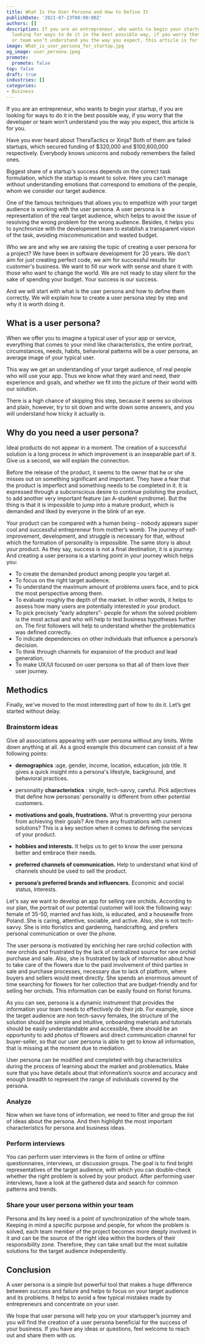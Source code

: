 ```yaml
---
title: What Is the User Persona and How to Define It
publishDate: '2021-07-23T00:00:00Z'
authors: []
description: If you are an entrepreneur, who wants to begin your startup, if you are
  looking for ways to do it in the best possible way, if you worry that the developer
  or team won’t understand you the way you expect, this article is for you.
image: What_is_user_persona_for_startup.jpg
og_image: user_persona.jpeg
promote:
  promote: false
top: false
draft: true
industries: []
categories:
- Business
---
```

<script type="application/ld+json">
{
 "@context": "https://schema.org",
 "@type": "Article",
 "author": "Anadea",
 "name": "User persona for startups"
}
</script>


If you are an entrepreneur, who wants to begin your startup, if you are looking for ways to do it in the best possible way, if you worry that the developer or team won’t understand you the way you expect, this article is for you.

Have you ever heard about TheraTactics or Xinja? Both of them are failed startups, which secured funding of $320,000 and $100,600,000 respectively. Everybody knows unicorns and nobody remembers the failed ones.

Biggest share of a startup's success depends on the correct task formulation, which the startup is meant to solve. Here you can’t manage without understanding emotions that correspond to emotions of the people, whom we consider our target audience.

One of the famous techniques that allows you to empathize with your target audience is working with the user persona. A user persona is a representation of the real target audience, which helps to avoid the issue of resolving the wrong problem for the wrong audience. Besides, it helps you to synchronize with the development team to establish a transparent vision of the task, avoiding miscommunication and wasted budget.

Who we are and why we are raising the topic of creating a user persona for a project? We have been in software development for 20 years. We don’t aim for just creating perfect code, we aim for successful results for customer's business. We want to fill our work with sense and share it with those who want to change the world. We are not ready to stay silent for the sake of spending your budget. Your success is our success.

And we will start with what is the user persona and how to define them correctly. We will explain how to create a user persona step by step and why it is worth doing it.

## What is a user persona?

When we offer you to imagine a typical user of your app or service, everything that comes to your mind like characteristics, the entire portrait, circumstances, needs, habits, behavioral patterns will be a user persona, an average image of your typical user.

This way we get an understanding of your target audience, of real people who will use your app. Thus we know what they want and need, their experience and goals, and whether we fit into the picture of their world with our solution.

There is a high chance of skipping this step, because it seems so obvious and plain, however, try to sit down and write down some answers, and you will understand how tricky it actually is.

## Why do you need a user persona?

Ideal products do not appear in a moment. The creation of a successful solution is a long process in which improvement is an inseparable part of it. Give us a second, we will explain the connection.

Before the release of the product, it seems to the owner that he or she misses out on something significant and important. They have a fear that the product is imperfect and something needs to be completed in it. It is expressed through a subconscious desire to continue polishing the product, to add another very important feature (an A-student syndrome). But the thing is that it is impossible to jump into a mature product, which is demanded and liked by everyone in the blink of an eye.

Your product can be compared with a human being - nobody appears super cool and successful entrepreneur from mother’s womb. The journey of self-improvement, development, and struggle is necessary for that, without which the formation of personality is impossible. The same story is about your product. As they say, success is not a final destination, it is a journey. And creating a user persona is a starting point in your journey which helps you:

<ul>
<li>To create the demanded product among people you target at.</li>
<li>To focus on the right target audience.</li>
<li>To understand the maximum amount of problems users face, and to pick the most perspective among them.</li>
<li>To evaluate roughly the depth of the market. In other words, it helps to assess how many users are potentially interested in your product. </li>
<li>To pick precisely “early adopters”- people for whom the solved problem is the most actual and who will help to test business hypotheses further on. The first followers will help to understand whether the problematics was defined correctly.</li>
<li>To indicate dependencies on other individuals that influence a persona’s decision.</li>
<li>To think through channels for expansion of the product and lead generation.</li>
<li>To make UX/UI focused on user persona so that all of them love their user journey.</li>
</ul>

## Methodics
Finally, we've moved to the most interesting part of how to do it. Let’s get started without delay.

### Brainstorm ideas

Give all associations appearing with user persona without any limits. Write down anything at all. As a good example this document can consist of a few following points:


 * **demographics** :age, gender, income, location, education, job title. It gives a quick insight into a persona's lifestyle, background, and behavioral practices.
 * personality **characteristics** : single, tech-savvy, careful. Pick adjectives that define how personas’ personality is different from other potential customers.
* **motivations and goals, frustrations.** What is preventing your persona from achieving their goals? Are there any frustrations with current solutions? This is a key section when it comes to defining the services of your product.

* **hobbies and interests.** It helps us to get to know the user persona better and embrace their needs.
* **preferred channels of communication.** Help to understand what kind of channels should be used to sell the product.
* **persona’s preferred brands and influencers.** Economic and social status, interests.

Let's say we want to develop an app for selling rare orchids. According to our plan, the portrait of our potential customer will look the following way: female of 35-50, married and has kids, is educated, and a housewife from Poland. She is caring, attentive, sociable, and active. Also, she is not tech-savvy. She is into floristics and gardening, handcrafting, and prefers personal communication or over the phone.

The user persona is motivated by enriching her rare orchid collection with new orchids and frustrated by the lack of centralized source for rare orchid purchase and sale. Also, she is frustrated by lack of information about how to take care of the flowers due to the paid involvement of third parties in sale and purchase processes, necessary due to lack of platform, where buyers and sellers would meet directly. She spends an enormous amount of time searching for flowers for her collection that are budget-friendly and for selling her orchids. This information can be easily found on florist forums.

As you can see, persona is a dynamic instrument that provides the information your team needs to effectively do their job. For example, since the target audience are non tech-savvy females, the structure of the solution should be simple and intuitive, onboarding materials and tutorials should be easily understandable and accessible, there should be an opportunity to add photos of flowers and direct communication channel for buyer-seller, so that our user persona is able to get to know all information, that is missing at the moment due to mediation.

User persona can be modified and completed with big characteristics during the process of learning about the market and problematics. Make sure that you have details about that information’s source and accuracy and enough breadth to represent the range of individuals covered by the persona.

### Analyze

Now when we have tons of information, we need to filter and group the list of ideas about the persona. And then highlight the most important characteristics for persona and business ideas.

### Perform interviews

You can perform user interviews in the form of online or offline questionnaires, interviews, or discussion groups. The goal is to find bright representatives of the target audience, with which you can double-check whether the right problem is solved by your product. After performing user interviews, have a look at the gathered data and search for common patterns and trends.

### Share your user persona within your team

Persona and its key need is a point of synchronization of the whole team. Keeping in mind a specific purpose and people, for whom the problem is solved, each team member of the project becomes more deeply involved in it and can be the source of the right idea within the borders of their responsibility zone. Therefore, they can take small but the most suitable solutions for the target audience independently.

## Сonclusion

A user persona is a simple but powerful tool that makes a huge difference between success and failure and helps to focus on your target audience and its problems. It helps to avoid a few typical mistakes made by entrepreneurs and concentrate on your user.

We hope that user persona will help you on your startupper’s journey and you will find the creation of a user persona beneficial for the success of your business. If you have any ideas or questions, feel welcome to reach out and share them with us.
